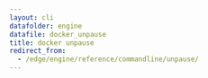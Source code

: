 ```yaml
---
layout: cli
datafolder: engine
datafile: docker_unpause
title: docker unpause
redirect_from:
  - /edge/engine/reference/commandline/unpause/
---
```

